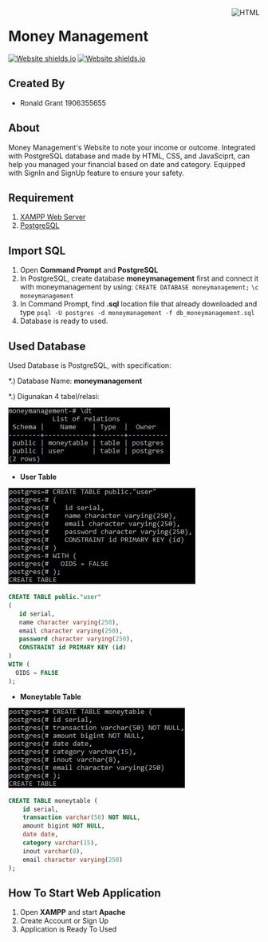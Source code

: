 <a href="https://github.com/rainzoneg/proyek-SBD/">
    <img src="https://upload.wikimedia.org/wikipedia/commons/thumb/6/61/HTML5_logo_and_wordmark.svg/180px-HTML5_logo_and_wordmark.svg.png" alt="HTML" title="HTML" align="right" height="90" />
</a>

# Money Management
[![Website shields.io](https://img.shields.io/website-up-down-green-red/http/shields.io.svg)](https://cow-7a.web.app/)
[![Website shields.io](https://img.shields.io/badge/made%20with-bootstrap-orange?&style=plastic)](https://cow-7a.web.app/)

## Created By
* Ronald Grant 1906355655

## About
Money Management's Website to note your income or outcome. Integrated with PostgreSQL database and made by HTML, CSS, and JavaSciprt, can help you managed your financial based on date and category. Equipped with SignIn and SignUp feature to ensure your safety.

## Requirement
1. [XAMPP Web Server](https://www.apachefriends.org/download.html)
2. [PostgreSQL](https://www.postgresql.org/download/)

## Import SQL
1. Open **Command Prompt** and **PostgreSQL**
2. In PostgreSQL, create database **moneymanagement** first and connect it with moneymanagement by using:
`CREATE DATABASE moneymanagement;`
`\c moneymanagement`
3. In Command Prompt, find **.sql** location file that already downloaded and type
`psql -U postgres -d moneymanagement -f db_moneymanagement.sql`
4. Database is ready to used.

## Used Database
Used Database is PostgreSQL, with specification:

*.) Database Name: **moneymanagement**

*.) Digunakan 4 tabel/relasi:

![image](https://raw.githubusercontent.com/dlanooor/money-management/main/assets/images/readme/dt.jpg)

- **User Table**

![image](https://raw.githubusercontent.com/dlanooor/money-management/main/assets/images/readme/user.jpg)

```SQL
CREATE TABLE public."user"
(
   id serial, 
   name character varying(250), 
   email character varying(250), 
   password character varying(250), 
   CONSTRAINT id PRIMARY KEY (id)
) 
WITH (
  OIDS = FALSE
);
```

- **Moneytable Table**

![image](https://raw.githubusercontent.com/dlanooor/money-management/main/assets/images/readme/moneytable.jpg)

```SQL
CREATE TABLE moneytable (
	id serial,
	transaction varchar(50) NOT NULL,
	amount bigint NOT NULL,
	date date,
	category varchar(15),
	inout varchar(8),
	email character varying(250)
);
```

## How To Start Web Application

1. Open **XAMPP** and start **Apache**
2. Create Account or Sign Up
3. Application is Ready To Used